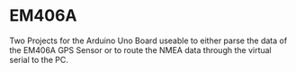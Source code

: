 EM406A
======

Two Projects for the Arduino Uno Board useable to either parse the data of the EM406A GPS Sensor or to route the NMEA data through the virtual serial to the PC.
